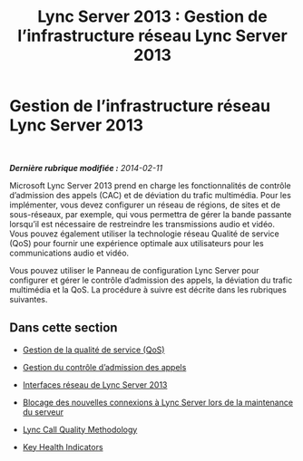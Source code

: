 ﻿---
title: 'Lync Server 2013 : Gestion de l’infrastructure réseau Lync Server 2013'
TOCTitle: Gestion de l’infrastructure réseau Lync Server 2013
ms:assetid: cb13456a-8f66-4595-be21-8887f30ad4eb
ms:mtpsurl: https://technet.microsoft.com/fr-fr/library/Gg182585(v=OCS.15)
ms:contentKeyID: 49298865
ms.date: 05/20/2016
mtps_version: v=OCS.15
ms.translationtype: HT
---

# Gestion de l’infrastructure réseau Lync Server 2013

 

_**Dernière rubrique modifiée :** 2014-02-11_

Microsoft Lync Server 2013 prend en charge les fonctionnalités de contrôle d’admission des appels (CAC) et de déviation du trafic multimédia. Pour les implémenter, vous devez configurer un réseau de régions, de sites et de sous-réseaux, par exemple, qui vous permettra de gérer la bande passante lorsqu’il est nécessaire de restreindre les transmissions audio et vidéo. Vous pouvez également utiliser la technologie réseau Qualité de service (QoS) pour fournir une expérience optimale aux utilisateurs pour les communications audio et vidéo.

Vous pouvez utiliser le Panneau de configuration Lync Server pour configurer et gérer le contrôle d’admission des appels, la déviation du trafic multimédia et la QoS. La procédure à suivre est décrite dans les rubriques suivantes.

## Dans cette section

  - [Gestion de la qualité de service (QoS)](lync-server-2013-managing-quality-of-service-qos.md)

  - [Gestion du contrôle d’admission des appels](lync-server-2013-managing-call-admission-control.md)

  - [Interfaces réseau de Lync Server 2013](lync-server-2013-lync-server-network-interfaces.md)

  - [Blocage des nouvelles connexions à Lync Server lors de la maintenance du serveur](lync-server-2013-prevent-new-connections-to-lync-server-for-server-maintenance.md)

  - [Lync Call Quality Methodology](lync-server-2013-poster-lync-call-quality-methodology.md)

  - [Key Health Indicators](lync-server-2013-poster-key-health-indicators.md)

